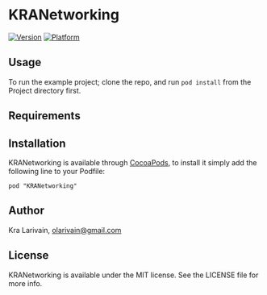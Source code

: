 # KRANetworking

[![Version](http://cocoapod-badges.herokuapp.com/v/KRANetworking/badge.png)](http://cocoadocs.org/docsets/KRANetworking)
[![Platform](http://cocoapod-badges.herokuapp.com/p/KRANetworking/badge.png)](http://cocoadocs.org/docsets/KRANetworking)

## Usage

To run the example project; clone the repo, and run `pod install` from the Project directory first.

## Requirements

## Installation

KRANetworking is available through [CocoaPods](http://cocoapods.org), to install
it simply add the following line to your Podfile:

    pod "KRANetworking"

## Author

Kra Larivain, olarivain@gmail.com

## License

KRANetworking is available under the MIT license. See the LICENSE file for more info.

